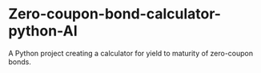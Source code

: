 # Zero-coupon-bond-calculator-python-AI
A Python project creating a calculator for yield to maturity of zero-coupon bonds. 
